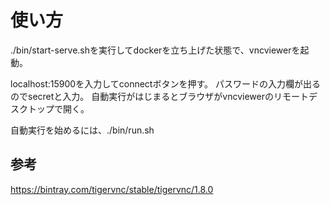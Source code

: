 # 使い方

./bin/start-serve.shを実行してdockerを立ち上げた状態で、vncviewerを起動。

localhost:15900を入力してconnectボタンを押す。
パスワードの入力欄が出るのでsecretと入力。
自動実行がはじまるとブラウザがvncviewerのリモートデスクトップで開く。

自動実行を始めるには、./bin/run.sh

## 参考

https://bintray.com/tigervnc/stable/tigervnc/1.8.0